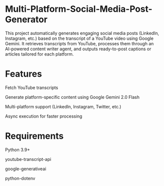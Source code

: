 # Multi-Platform-Social-Media-Post-Generator
This project automatically generates engaging social media posts (LinkedIn, Instagram, etc.) based on the transcript of a YouTube video using Google Gemini.
It retrieves transcripts from YouTube, processes them through an AI-powered content writer agent, and outputs ready-to-post captions or articles tailored for each platform.

# Features

Fetch YouTube transcripts

Generate platform-specific content using Google Gemini 2.0 Flash

Multi-platform support (LinkedIn, Instagram, Twitter, etc.)

Async execution for faster processing

# Requirements

Python 3.9+

youtube-transcript-api

google-generativeai

python-dotenv
